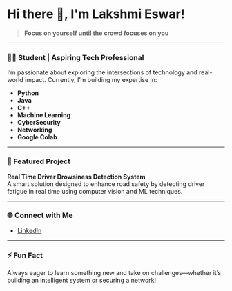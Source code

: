 # Hi there 👋, I'm Lakshmi Eswar!

> **Focus on yourself until the crowd focuses on you**

---

### 👩‍🎓 Student | Aspiring Tech Professional

I’m passionate about exploring the intersections of technology and real-world impact. Currently, I’m building my expertise in:

- **Python**
- **Java**
- **C++**
- **Machine Learning**
- **CyberSecurity**
- **Networking**
- **Google Colab**

---

### 🚀 Featured Project

**Real Time Driver Drowsiness Detection System**  
A smart solution designed to enhance road safety by detecting driver fatigue in real time using computer vision and ML techniques.

---

### 🌐 Connect with Me

- [LinkedIn](https://www.linkedin.com/in/lakshmi-pandranki-721072331/)

---

### ⚡ Fun Fact

Always eager to learn something new and take on challenges—whether it’s building an intelligent system or securing a network!
